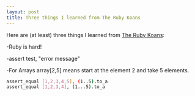 ```yaml
---
layout: post
title: Three things I learned from The Ruby Koans
---
```


Here are (at least) three things I learned from [The Ruby Koans](http://rubykoans.com/):

-Ruby is hard!

-assert test, "error message"

-For Arrays array[2,5] means start at the element 2 and take 5 elements.

```sh
assert_equal [1,2,3,4,5], (1..5).to_a
assert_equal [1,2,3,4], (1...5).to_a
```
